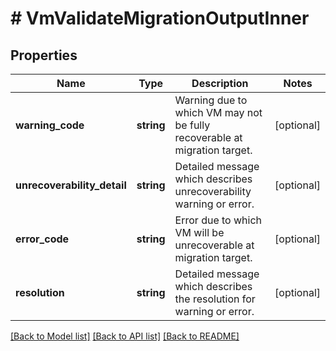 # # VmValidateMigrationOutputInner

## Properties

Name | Type | Description | Notes
------------ | ------------- | ------------- | -------------
**warning_code** | **string** | Warning due to which VM may not be fully recoverable at migration target. | [optional]
**unrecoverability_detail** | **string** | Detailed message which describes unrecoverability warning or error. | [optional]
**error_code** | **string** | Error due to which VM will be unrecoverable at migration target. | [optional]
**resolution** | **string** | Detailed message which describes the resolution for warning or error. | [optional]

[[Back to Model list]](../../README.md#models) [[Back to API list]](../../README.md#endpoints) [[Back to README]](../../README.md)
